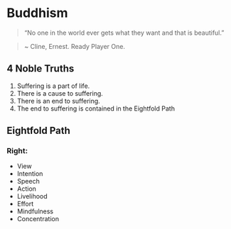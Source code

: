 # Buddhism

> “No one in the world ever gets what they want and that is beautiful.”

> ~ Cline, Ernest. Ready Player One.

## 4 Noble Truths

1. Suffering is a part of life.
1. There is a cause to suffering.
1. There is an end to suffering.
1. The end to suffering is contained in the Eightfold Path


## Eightfold Path

### Right:

* View
* Intention
* Speech
* Action
* Livelihood
* Effort
* Mindfulness
* Concentration
